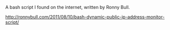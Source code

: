 A bash script I found on the internet, written by Ronny Bull.

http://ronnybull.com/2011/08/10/bash-dynamic-public-ip-address-monitor-script/